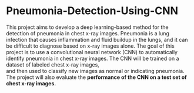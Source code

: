# Pneumonia-Detection-Using-CNN


This project aims to develop a deep learning-based method for the detection of pneumonia in chest x-ray images. Pneumonia is a lung infection that causes inflammation and fluid buildup in the lungs, and it can be difficult to diagnose based on x-ray images alone. The goal of this project is to use a convolutional neural network (CNN) to automatically identify pneumonia in chest x-ray images. The CNN will be trained on a dataset of labeled chest x-ray images, <br/>and then used to classify new images as normal or indicating pneumonia. The project will also evaluate the <b> performance of the CNN on a test set of chest x-ray images.<b/>





